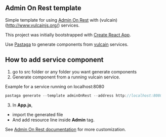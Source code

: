 ## Admin On Rest template

Simple template for using [Admin On Rest](https://marmelab.com/admin-on-rest/) with (vulcain)(http://www.vulcainjs.org/) services.

This project was initially bootstrapped with [Create React App](https://github.com/facebookincubator/create-react-app).

Use [Pastaga](https://github.com/malain/pastaga) to generate components from [vulcain](http://www.vulcainjs.org/) services.

## How to add service component

1. go to src folder or any folder you want generate components
2. Generate component from a running vulcain service.

Example for a service running on localhost:8080

```js
pastaga generate --template adminOnRest --address http://localhost:8080
```

3. In **App.js**,

- import the generated file
- And add resource line inside **Admin** tag.

See [Admin On Rest documentation](https://marmelab.com/admin-on-rest/index.html) for more customization.
